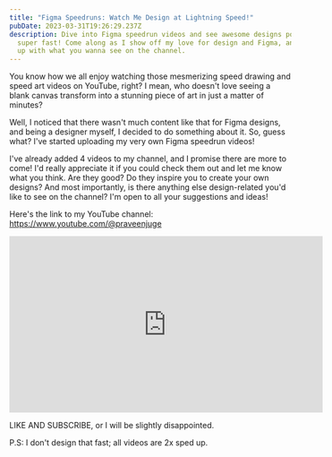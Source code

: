 ```yaml
---
title: "Figma Speedruns: Watch Me Design at Lightning Speed!"
pubDate: 2023-03-31T19:26:29.237Z
description: Dive into Figma speedrun videos and see awesome designs pop up
  super fast! Come along as I show off my love for design and Figma, and hit me
  up with what you wanna see on the channel.
---
```


You know how we all enjoy watching those mesmerizing speed drawing and speed art videos on YouTube, right? I mean, who doesn't love seeing a blank canvas transform into a stunning piece of art in just a matter of minutes?

Well, I noticed that there wasn't much content like that for Figma designs, and being a designer myself, I decided to do something about it. So, guess what? I've started uploading my very own Figma speedrun videos!

I've already added 4 videos to my channel, and I promise there are more to come! I'd really appreciate it if you could check them out and let me know what you think. Are they good? Do they inspire you to create your own designs? And most importantly, is there anything else design-related you'd like to see on the channel? I'm open to all your suggestions and ideas!

Here's the link to my YouTube channel: <https://www.youtube.com/@praveenjuge>

<iframe width="560" height="315" src="https://www.youtube-nocookie.com/embed/wVrV4m7ofRA?si=SIHNADaxZOjZ-KLC" title="YouTube video player" frameborder="0" allowfullscreen></iframe>

LIKE AND SUBSCRIBE, or I will be slightly disappointed.

P.S: I don't design that fast; all videos are 2x sped up.
